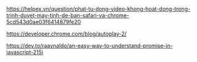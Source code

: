 https://helpex.vn/question/phat-tu-dong-video-khong-hoat-dong-trong-trinh-duyet-may-tinh-de-ban-safari-va-chrome-5cd543d0ae03f6414879fe20

https://developer.chrome.com/blog/autoplay-2/

https://dev.to/raaynaldo/an-easy-way-to-understand-promise-in-javascript-215i